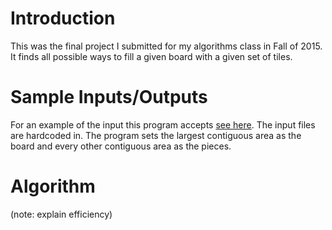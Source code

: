 # Introduction
This was the final project I submitted for my algorithms class in Fall of 2015. It finds all possible ways to fill a given board with a given set of tiles.

# Sample Inputs/Outputs
For an example of the input this program accepts <a href="/tiling_problem/boards/checkerboard">see here</a>. The input files are hardcoded in. The program sets the largest contiguous area as the board and every other contiguous area as the pieces.

# Algorithm
(note: explain efficiency)
